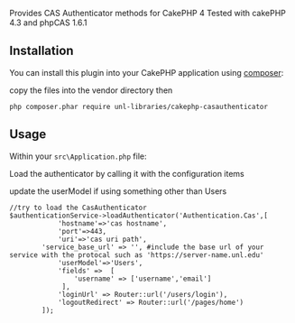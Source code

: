 
Provides CAS Authenticator methods for CakePHP 4
Tested with cakePHP 4.3 and phpCAS 1.6.1 

## Installation

You can install this plugin into your CakePHP application using
[composer](https://getcomposer.org):

copy the files into the vendor directory then
```
php composer.phar require unl-libraries/cakephp-casauthenticator
```


## Usage

Within your `src\Application.php` file:

Load the authenticator by calling it with the configuration items

update the userModel if using something other than Users 
```
//try to load the CasAuthenticator
$authenticationService->loadAuthenticator('Authentication.Cas',[
            'hostname'=>'cas hostname',
            'port'=>443,
            'uri'=>'cas uri path',
	    'service_base_url' => '', #include the base url of your service with the protocal such as 'https://server-name.unl.edu'
            'userModel'=>'Users',
            'fields' =>  [
                'username' => ['username','email']
             ],
            'loginUrl' => Router::url('/users/login'),
            'logoutRedirect' => Router::url('/pages/home')
        ]);
```
